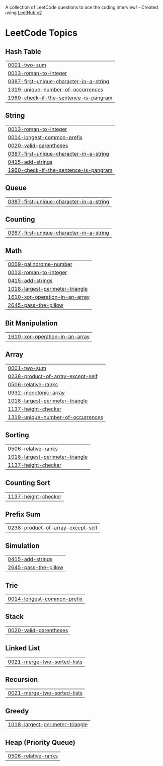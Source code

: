 A collection of LeetCode questions to ace the coding interview! - Created using [LeetHub v2](https://github.com/arunbhardwaj/LeetHub-2.0)
<!---LeetCode Topics Start-->
# LeetCode Topics
## Hash Table
|  |
| ------- |
| [0001-two-sum](https://github.com/gupta-aayushi/LeetCode-Solutions/tree/master/0001-two-sum) |
| [0013-roman-to-integer](https://github.com/gupta-aayushi/LeetCode-Solutions/tree/master/0013-roman-to-integer) |
| [0387-first-unique-character-in-a-string](https://github.com/gupta-aayushi/LeetCode-Solutions/tree/master/0387-first-unique-character-in-a-string) |
| [1319-unique-number-of-occurrences](https://github.com/gupta-aayushi/LeetCode-Solutions/tree/master/1319-unique-number-of-occurrences) |
| [1960-check-if-the-sentence-is-pangram](https://github.com/gupta-aayushi/LeetCode-Solutions/tree/master/1960-check-if-the-sentence-is-pangram) |
## String
|  |
| ------- |
| [0013-roman-to-integer](https://github.com/gupta-aayushi/LeetCode-Solutions/tree/master/0013-roman-to-integer) |
| [0014-longest-common-prefix](https://github.com/gupta-aayushi/LeetCode-Solutions/tree/master/0014-longest-common-prefix) |
| [0020-valid-parentheses](https://github.com/gupta-aayushi/LeetCode-Solutions/tree/master/0020-valid-parentheses) |
| [0387-first-unique-character-in-a-string](https://github.com/gupta-aayushi/LeetCode-Solutions/tree/master/0387-first-unique-character-in-a-string) |
| [0415-add-strings](https://github.com/gupta-aayushi/LeetCode-Solutions/tree/master/0415-add-strings) |
| [1960-check-if-the-sentence-is-pangram](https://github.com/gupta-aayushi/LeetCode-Solutions/tree/master/1960-check-if-the-sentence-is-pangram) |
## Queue
|  |
| ------- |
| [0387-first-unique-character-in-a-string](https://github.com/gupta-aayushi/LeetCode-Solutions/tree/master/0387-first-unique-character-in-a-string) |
## Counting
|  |
| ------- |
| [0387-first-unique-character-in-a-string](https://github.com/gupta-aayushi/LeetCode-Solutions/tree/master/0387-first-unique-character-in-a-string) |
## Math
|  |
| ------- |
| [0009-palindrome-number](https://github.com/gupta-aayushi/LeetCode-Solutions/tree/master/0009-palindrome-number) |
| [0013-roman-to-integer](https://github.com/gupta-aayushi/LeetCode-Solutions/tree/master/0013-roman-to-integer) |
| [0415-add-strings](https://github.com/gupta-aayushi/LeetCode-Solutions/tree/master/0415-add-strings) |
| [1018-largest-perimeter-triangle](https://github.com/gupta-aayushi/LeetCode-Solutions/tree/master/1018-largest-perimeter-triangle) |
| [1610-xor-operation-in-an-array](https://github.com/gupta-aayushi/LeetCode-Solutions/tree/master/1610-xor-operation-in-an-array) |
| [2645-pass-the-pillow](https://github.com/gupta-aayushi/LeetCode-Solutions/tree/master/2645-pass-the-pillow) |
## Bit Manipulation
|  |
| ------- |
| [1610-xor-operation-in-an-array](https://github.com/gupta-aayushi/LeetCode-Solutions/tree/master/1610-xor-operation-in-an-array) |
## Array
|  |
| ------- |
| [0001-two-sum](https://github.com/gupta-aayushi/LeetCode-Solutions/tree/master/0001-two-sum) |
| [0238-product-of-array-except-self](https://github.com/gupta-aayushi/LeetCode-Solutions/tree/master/0238-product-of-array-except-self) |
| [0506-relative-ranks](https://github.com/gupta-aayushi/LeetCode-Solutions/tree/master/0506-relative-ranks) |
| [0932-monotonic-array](https://github.com/gupta-aayushi/LeetCode-Solutions/tree/master/0932-monotonic-array) |
| [1018-largest-perimeter-triangle](https://github.com/gupta-aayushi/LeetCode-Solutions/tree/master/1018-largest-perimeter-triangle) |
| [1137-height-checker](https://github.com/gupta-aayushi/LeetCode-Solutions/tree/master/1137-height-checker) |
| [1319-unique-number-of-occurrences](https://github.com/gupta-aayushi/LeetCode-Solutions/tree/master/1319-unique-number-of-occurrences) |
## Sorting
|  |
| ------- |
| [0506-relative-ranks](https://github.com/gupta-aayushi/LeetCode-Solutions/tree/master/0506-relative-ranks) |
| [1018-largest-perimeter-triangle](https://github.com/gupta-aayushi/LeetCode-Solutions/tree/master/1018-largest-perimeter-triangle) |
| [1137-height-checker](https://github.com/gupta-aayushi/LeetCode-Solutions/tree/master/1137-height-checker) |
## Counting Sort
|  |
| ------- |
| [1137-height-checker](https://github.com/gupta-aayushi/LeetCode-Solutions/tree/master/1137-height-checker) |
## Prefix Sum
|  |
| ------- |
| [0238-product-of-array-except-self](https://github.com/gupta-aayushi/LeetCode-Solutions/tree/master/0238-product-of-array-except-self) |
## Simulation
|  |
| ------- |
| [0415-add-strings](https://github.com/gupta-aayushi/LeetCode-Solutions/tree/master/0415-add-strings) |
| [2645-pass-the-pillow](https://github.com/gupta-aayushi/LeetCode-Solutions/tree/master/2645-pass-the-pillow) |
## Trie
|  |
| ------- |
| [0014-longest-common-prefix](https://github.com/gupta-aayushi/LeetCode-Solutions/tree/master/0014-longest-common-prefix) |
## Stack
|  |
| ------- |
| [0020-valid-parentheses](https://github.com/gupta-aayushi/LeetCode-Solutions/tree/master/0020-valid-parentheses) |
## Linked List
|  |
| ------- |
| [0021-merge-two-sorted-lists](https://github.com/gupta-aayushi/LeetCode-Solutions/tree/master/0021-merge-two-sorted-lists) |
## Recursion
|  |
| ------- |
| [0021-merge-two-sorted-lists](https://github.com/gupta-aayushi/LeetCode-Solutions/tree/master/0021-merge-two-sorted-lists) |
## Greedy
|  |
| ------- |
| [1018-largest-perimeter-triangle](https://github.com/gupta-aayushi/LeetCode-Solutions/tree/master/1018-largest-perimeter-triangle) |
## Heap (Priority Queue)
|  |
| ------- |
| [0506-relative-ranks](https://github.com/gupta-aayushi/LeetCode-Solutions/tree/master/0506-relative-ranks) |
<!---LeetCode Topics End-->